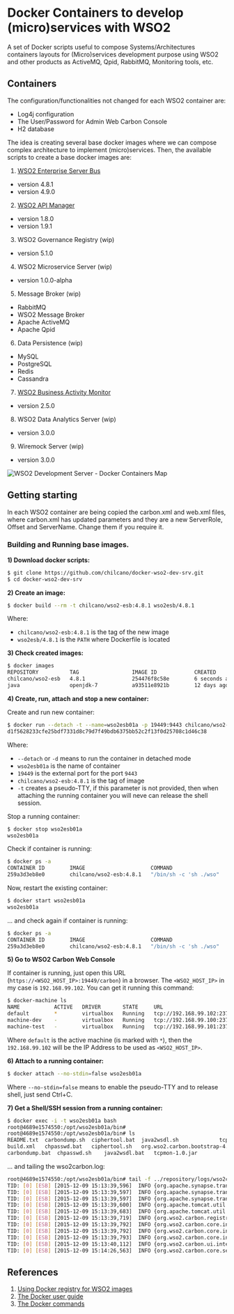 # Docker Containers to develop (micro)services with WSO2

A set of Docker scripts useful to compose Systems/Architectures containers layouts for (Micro)services development purpose using WSO2 and other products as ActiveMQ, Qpid, RabbitMQ, Monitoring tools, etc.

## Containers

The configuration/functionalities not changed for each WSO2 container are:

* Log4j configuration
* The User/Password for Admin Web Carbon Console
* H2 database

The idea is creating several base docker images where we can compose complex architecture to implement (micro)services.
Then, the available scripts to create a base docker images are:

1. [WSO2 Enterprise Server Bus](http://wso2.com/products/enterprise-service-bus)
  * version 4.8.1
  * version 4.9.0
2. [WSO2 API Manager](http://wso2.com/api-management/try-it)
  * version 1.8.0
  * version 1.9.1
3. WSO2 Governance Registry (wip)
  * version 5.1.0
4. WSO2 Microservice Server (wip)
  * version 1.0.0-alpha
5. Message Broker (wip)
  * RabbitMQ
  * WSO2 Message Broker
  * Apache ActiveMQ
  * Apache Qpid
6. Data Persistence (wip)
  * MySQL
  * PostgreSQL
  * Redis
  * Cassandra
7. [WSO2 Business Activity Monitor](http://wso2.com/more-downloads/business-activity-monitor)
  * version 2.5.0
8. WSO2 Data Analytics Server (wip)
  * version 3.0.0
9. Wiremock Server (wip)
  * version 3.0.0


![WSO2 Development Server - Docker Containers Map](https://github.com/docker-wso2-dev-srv/blob/master/chilcano-wso2-dev-srv-docker-containers-map.png "WSO2 Development Server - Docker Containers Map")


## Getting starting

In each WSO2 container are being copied the carbon.xml and web.xml files, where carbon.xml has updated parameters and they are a new ServerRole, Offset and ServerName. Change them if you require it.


### Building and Running base images.

__1) Download docker scripts:__
```bash
$ git clone https://github.com/chilcano/docker-wso2-dev-srv.git
$ cd docker-wso2-dev-srv
```

__2) Create an image:__
```bash
$ docker build --rm -t chilcano/wso2-esb:4.8.1 wso2esb/4.8.1
```
Where:
- `chilcano/wso2-esb:4.8.1` is the tag of the new image
- `wso2esb/4.8.1` is the `PATH` where Dockerfile is located

__3) Check created images:__
```bash
$ docker images
REPOSITORY          TAG                 IMAGE ID            CREATED             VIRTUAL SIZE
chilcano/wso2-esb   4.8.1               254476f8c58e        6 seconds ago       1.393 GB
java                openjdk-7           a93511e8921b        12 days ago         589.7 MB
```

__4) Create, run, attach and stop a new container:__

Create and run new container:
```bash
$ docker run --detach -t --name=wso2esb01a -p 19449:9443 chilcano/wso2-esb:4.8.1
d1f5628233cfe25bdf7331d8c79d7f49bdb6375bb52c2f13f0d25708c1d46c38
```

Where:
- `--detach` or `-d` means to run the container in detached mode
- `wso2esb01a` is the name of container
- `19449` is the external port for the port `9443`
- `chilcano/wso2-esb:4.8.1` is the tag of image
- `-t` creates a pseudo-TTY, if this parameter is not provided, then when attaching the running container you will neve can release the shell session.

Stop a running container:
```bash
$ docker stop wso2esb01a
wso2esb01a

```
Check if container is running:
```bash
$ docker ps -a
CONTAINER ID        IMAGE                     COMMAND                  CREATED             STATUS                       PORTS               NAMES
259a3d3eb8e0        chilcano/wso2-esb:4.8.1   "/bin/sh -c 'sh ./wso"   26 minutes ago      Exited (137) 3 minutes ago                       wso2esb01a
```

Now, restart the existing container:
```bash
$ docker start wso2esb01a
wso2esb01a
```

... and check again if container is running:
```bash
$ docker ps -a
CONTAINER ID        IMAGE                     COMMAND                  CREATED             STATUS              PORTS                               NAMES
259a3d3eb8e0        chilcano/wso2-esb:4.8.1   "/bin/sh -c 'sh ./wso"   36 minutes ago      Up 32 seconds       8286/tcp, 0.0.0.0:19449->9443/tcp   wso2esb01a

```

__5) Go to WSO2 Carbon Web Console__

If container is running, just open this URL (`https://<WSO2_HOST_IP>:19449/carbon`) in a browser.
The `<WSO2_HOST_IP>` in my case is `192.168.99.102`. You can get it running this command:
```bash
$ docker-machine ls
NAME           ACTIVE   DRIVER       STATE     URL                         SWARM   ERRORS
default        *        virtualbox   Running   tcp://192.168.99.102:2376
machine-dev    -        virtualbox   Running   tcp://192.168.99.100:2376
machine-test   -        virtualbox   Running   tcp://192.168.99.101:2376
```

Where `default` is the active machine (is marked with `*`), then the `192.168.99.102` will be the IP Address to be used as `<WSO2_HOST_IP>`.

__6) Attach to a running container:__


```bash
$ docker attach --no-stdin=false wso2esb01a

```

Where `--no-stdin=false` means to enable the pseudo-TTY and to release shell, just send Ctrl+C.

__7) Get a Shell/SSH session from a running container:__

```bash
$ docker exec -i -t wso2esb01a bash
root@4689e1574550:/opt/wso2esb01a/bin#
root@4689e1574550:/opt/wso2esb01a/bin# ls
README.txt	carbondump.sh  ciphertool.bat  java2wsdl.sh			    tcpmon.bat		    version.txt    wso2carbon-version.txt  wso2server.bat
build.xml	chpasswd.bat   ciphertool.sh   org.wso2.carbon.bootstrap-4.2.0.jar  tcpmon.sh		    wsdl2java.bat  wso2esb-samples.bat	   wso2server.sh
carbondump.bat	chpasswd.sh    java2wsdl.bat   tcpmon-1.0.jar			    tomcat-juli-7.0.34.jar  wsdl2java.sh   wso2esb-samples.sh	   yajsw
```

... and tailing the wso2carbon.log:

```bash
root@4689e1574550:/opt/wso2esb01a/bin# tail -f ../repository/logs/wso2carbon.log
TID: [0] [ESB] [2015-12-09 15:13:39,596]  INFO {org.apache.synapse.transport.passthru.PassThroughHttpSSLListener} -  Pass-through HTTPS Listener started on 0:0:0:0:0:0:0:0:8249 {org.apache.synapse.transport.passthru.PassThroughHttpSSLListener}
TID: [0] [ESB] [2015-12-09 15:13:39,597]  INFO {org.apache.synapse.transport.passthru.PassThroughHttpListener} -  Starting Pass-through HTTP Listener... {org.apache.synapse.transport.passthru.PassThroughHttpListener}
TID: [0] [ESB] [2015-12-09 15:13:39,597]  INFO {org.apache.synapse.transport.passthru.PassThroughHttpListener} -  Pass-through HTTP Listener started on 0:0:0:0:0:0:0:0:8286 {org.apache.synapse.transport.passthru.PassThroughHttpListener}
TID: [0] [ESB] [2015-12-09 15:13:39,600]  INFO {org.apache.tomcat.util.net.NioSelectorPool} -  Using a shared selector for servlet write/read {org.apache.tomcat.util.net.NioSelectorPool}
TID: [0] [ESB] [2015-12-09 15:13:39,683]  INFO {org.apache.tomcat.util.net.NioSelectorPool} -  Using a shared selector for servlet write/read {org.apache.tomcat.util.net.NioSelectorPool}
TID: [0] [ESB] [2015-12-09 15:13:39,719]  INFO {org.wso2.carbon.registry.eventing.internal.RegistryEventingServiceComponent} -  Successfully Initialized Eventing on Registry {org.wso2.carbon.registry.eventing.internal.RegistryEventingServiceComponent}
TID: [0] [ESB] [2015-12-09 15:13:39,792]  INFO {org.wso2.carbon.core.init.JMXServerManager} -  JMX Service URL  : service:jmx:rmi://localhost:11117/jndi/rmi://localhost:10005/jmxrmi {org.wso2.carbon.core.init.JMXServerManager}
TID: [0] [ESB] [2015-12-09 15:13:39,792]  INFO {org.wso2.carbon.core.internal.StartupFinalizerServiceComponent} -  Server           :  WSO2ESB01A-4.8.1 {org.wso2.carbon.core.internal.StartupFinalizerServiceComponent}
TID: [0] [ESB] [2015-12-09 15:13:39,793]  INFO {org.wso2.carbon.core.internal.StartupFinalizerServiceComponent} -  WSO2 Carbon started in 28 sec {org.wso2.carbon.core.internal.StartupFinalizerServiceComponent}
TID: [0] [ESB] [2015-12-09 15:13:40,112]  INFO {org.wso2.carbon.ui.internal.CarbonUIServiceComponent} -  Mgt Console URL  : https://172.17.0.2:9443/carbon/ {org.wso2.carbon.ui.internal.CarbonUIServiceComponent}
TID: [0] [ESB] [2015-12-09 15:14:26,563]  INFO {org.wso2.carbon.core.services.util.CarbonAuthenticationUtil} -  'admin@carbon.super [-1234]' logged in at [2015-12-09 15:14:26,562+0000] {org.wso2.carbon.core.services.util.CarbonAuthenticationUtil}

```


## References

1. [Using Docker registry for WSO2 images](http://www.juancarlosgpelaez.com/wso2-in-docker-registry-en)
2. [The Docker user guide](https://docs.docker.com/engine/userguide)
3. [The Docker commands](https://docs.docker.com/engine/reference/commandline)

